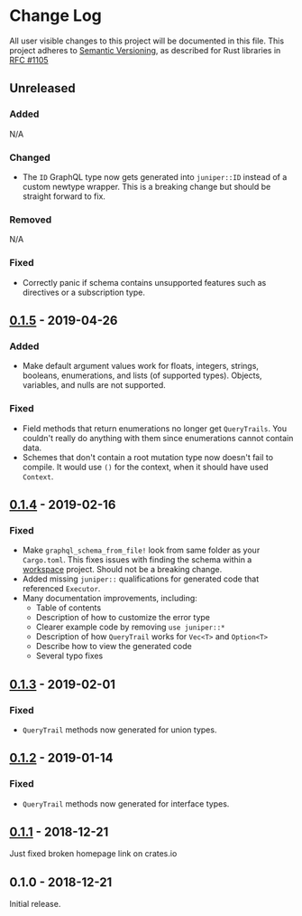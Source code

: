 # Change Log

All user visible changes to this project will be documented in this file.
This project adheres to [Semantic Versioning](http://semver.org/), as described
for Rust libraries in [RFC #1105](https://github.com/rust-lang/rfcs/blob/master/text/1105-api-evolution.md)

## Unreleased

### Added

N/A

### Changed

- The `ID` GraphQL type now gets generated into `juniper::ID` instead of a custom newtype wrapper. This is a breaking change but should be straight forward to fix.

### Removed

N/A

### Fixed

- Correctly panic if schema contains unsupported features such as directives or a subscription type.

## [0.1.5] - 2019-04-26

### Added

- Make default argument values work for floats, integers, strings, booleans, enumerations, and lists (of supported types). Objects, variables, and nulls are not supported.

### Fixed

- Field methods that return enumerations no longer get `QueryTrails`. You couldn't really do anything with them since enumerations cannot contain data.
- Schemes that don't contain a root mutation type now doesn't fail to compile. It would use `()` for the context, when it should have used `Context`.

## [0.1.4] - 2019-02-16

### Fixed

- Make `graphql_schema_from_file!` look from same folder as your `Cargo.toml`. This fixes issues with finding the schema within a [workspace](https://doc.rust-lang.org/book/second-edition/ch14-03-cargo-workspaces.html) project. Should not be a breaking change.
- Added missing `juniper::` qualifications for generated code that referenced `Executor`.
- Many documentation improvements, including:
    - Table of contents
    - Description of how to customize the error type
    - Clearer example code by removing `use juniper::*`
    - Description of how `QueryTrail` works for `Vec<T>` and `Option<T>`
    - Describe how to view the generated code
    - Several typo fixes

## [0.1.3] - 2019-02-01

### Fixed

- `QueryTrail` methods now generated for union types.

## [0.1.2] - 2019-01-14

### Fixed

- `QueryTrail` methods now generated for interface types.

## [0.1.1] - 2018-12-21

Just fixed broken homepage link on crates.io

## 0.1.0 - 2018-12-21

Initial release.

[0.1.5]: https://github.com/davidpdrsn/juniper-from-schema/compare/0.1.4...0.1.5
[0.1.4]: https://github.com/davidpdrsn/juniper-from-schema/compare/0.1.3...0.1.4
[0.1.3]: https://github.com/davidpdrsn/juniper-from-schema/compare/0.1.2...0.1.3
[0.1.2]: https://github.com/davidpdrsn/juniper-from-schema/compare/0.1.1...0.1.2
[0.1.1]: https://github.com/davidpdrsn/juniper-from-schema/compare/0.1.0...0.1.1

